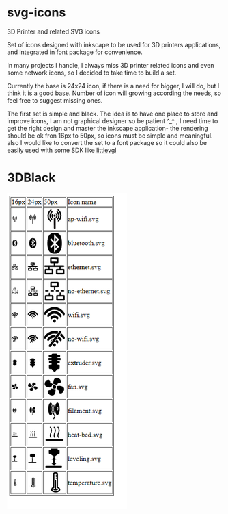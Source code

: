 # svg-icons
3D Printer and related SVG icons

Set of icons designed with inkscape to be used for 3D printers applications, and integrated in font package for convenience.

In many projects I handle, I always miss 3D printer related icons and even some network icons, so I decided to take time to build a set. 

Currently the base is 24x24 icon, if there is a need for bigger, I will do, but I think it is a good base. Number of icon will growing according the needs, so feel free to suggest missing ones.

The first set is simple and black. 
The idea is to have one place to store and improve icons, I am not graphical designer so be patient ^_^ , I need time to get the right design and master the inkscape application- the rendering should be ok fron 16px to 50px, so icons must be simple and meaningful. also I would like to convert the set to a font package so it could also be easily used with some SDK like [littlevgl](https://github.com/littlevgl/lv_font_conv)

# 3DBlack
<img src="https://raw.githubusercontent.com/luc-github/svg-icons/master/3DBlack/Capture.PNG" />
